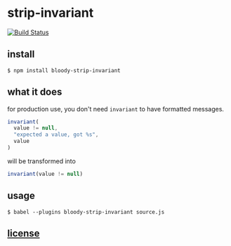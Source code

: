 # strip-invariant

[![Build Status](https://travis-ci.org/bloodyowl/strip-invariant.svg?branch=master)](https://travis-ci.org/bloodyowl/strip-invariant)

## install

```console
$ npm install bloody-strip-invariant
```

## what it does

for production use, you don't need `invariant` to have formatted messages.

```javascript
invariant(
  value != null,
  "expected a value, got %s",
  value
)
```

will be transformed into

```javascript
invariant(value != null)
```

## usage

```console
$ babel --plugins bloody-strip-invariant source.js
```

## [license](LICENSE)
